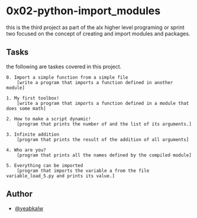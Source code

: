 
# 0x02-python-import_modules

this is the third project as part of the alx higher level programing or sprint two 
focused on the concept of creating and import modules and packages. 


## Tasks

the following are taskes covered in this project.


    0. Import a simple function from a simple file
        [write a program that imports a function defined in another module]

    1. My first toolbox!
        [write a program that imports a function defined in a module that does some math]

    2. How to make a script dynamic!
        [program that prints the number of and the list of its arguments.]
    
    3. Infinite addition
        [program that prints the result of the addition of all arguments]

    4. Who are you?
        [program that prints all the names defined by the compiled module]
    
    5. Everything can be imported
        [program that imports the variable a from the file variable_load_5.py and prints its value.]

## Author

- [@yeabkalw](https://www.github.com/yeabkalw)

